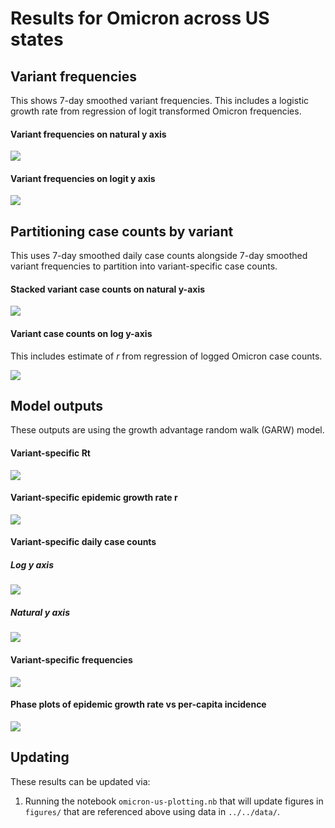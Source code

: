 # Results for Omicron across US states

## Variant frequencies

This shows 7-day smoothed variant frequencies. This includes a logistic growth rate from regression of logit transformed Omicron frequencies.

#### Variant frequencies on natural y axis

![](figures/omicron-us_logistic-growth-natural-axis.png)

#### Variant frequencies on logit y axis

![](figures/omicron-us_logistic-growth-transformed-axis.png)

## Partitioning case counts by variant

This uses 7-day smoothed daily case counts alongside 7-day smoothed variant frequencies to partition into variant-specific case counts.

#### Stacked variant case counts on natural y-axis

![](figures/omicron-us_partitioned-cases.png)

#### Variant case counts on log y-axis

This includes estimate of _r_ from regression of logged Omicron case counts.

![](figures/omicron-us_partitioned-log-cases.png)

## Model outputs

These outputs are using the growth advantage random walk (GARW) model.

#### Variant-specific Rt

![](figures/omicron-us_variant-rt.png)

#### Variant-specific epidemic growth rate r

![](figures/omicron-us_variant-little-r.png)

#### Variant-specific daily case counts

##### Log y axis

![](figures/omicron-us_variant-estimated-log-cases.png)

##### Natural y axis

![](figures/omicron-us_variant-estimated-cases.png)

#### Variant-specific frequencies

![](figures/omicron-us_variant-estimated-frequency.png)

#### Phase plots of epidemic growth rate vs per-capita incidence

![](figures/omicron-us_variant-cases-vs-rt.png)

## Updating

These results can be updated via:

1. Running the notebook `omicron-us-plotting.nb` that will update figures in `figures/` that are referenced above using data in `../../data/`.
